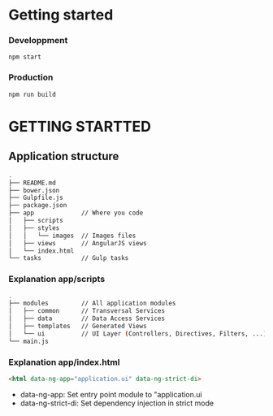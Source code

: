 # Getting started

### Developpment

```
npm start
```

### Production

```
npm run build
```

# GETTING STARTTED

## Application structure

```sh
.
├── README.md
├── bower.json
├── Gulpfile.js
├── package.json
├── app             // Where you code
│   ├── scripts
│   ├── styles
│   │   └── images  // Images files
│   ├── views       // AngularJS views
│   └── index.html
└── tasks           // Gulp tasks
```

### Explanation app/scripts

```sh
.
├── modules         // All application modules
│   ├── common      // Transversal Services
│   ├── data        // Data Access Services
│   ├── templates   // Generated Views
│   └── ui          // UI Layer (Controllers, Directives, Filters, ...)
└── main.js
```

### Explanation app/index.html

```html
<html data-ng-app="application.ui" data-ng-strict-di>
```

- data-ng-app: Set entry point module to "application.ui
- data-ng-strict-di: Set dependency injection in strict mode
